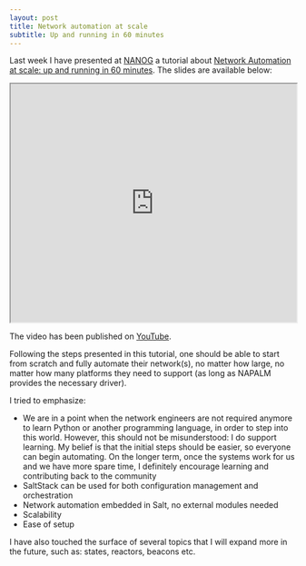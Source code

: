 ```yaml
---
layout: post
title: Network automation at scale
subtitle: Up and running in 60 minutes
---
```


Last week I have presented at [NANOG](https://www.nanog.org/about/home) a tutorial about [Network Automation at scale: up and running in 60 minutes](http://nanog.org/meetings/abstract?id=3031). The slides are available below:

<iframe src="https://drive.google.com/file/d/0B0v5YpNF4wFSVFBFdWVTeENSS28/preview" width="100%" height="420"></iframe>

The video has been published on [YouTube](https://www.youtube.com/watch?v=99jHvkVM0Dk).

Following the steps presented in this tutorial, one should be able to start from scratch and fully automate their network(s), no matter how large, no matter how many platforms they need to support (as long as NAPALM provides the necessary driver).

I tried to emphasize:

- We are in a point when the network engineers are not required anymore to learn Python or another programming language, in order to step into this world. However, this should not be misunderstood: I do support learning. My belief is that the initial steps should be easier, so everyone can begin automating. On the longer term, once the systems work for us and we have more spare time, I definitely encourage learning and contributing back to the community
- SaltStack can be used for both configuration management and orchestration
- Network automation embedded in Salt, no external modules needed
- Scalability
- Ease of setup

I have also touched the surface of several topics that I will expand more in the future, such as: states, reactors, beacons etc.
